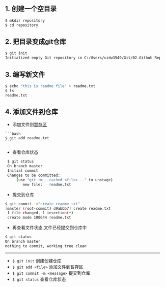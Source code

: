 
## 1. 创建一个空目录
```bash
$ mkdir repository
$ cd repository
```
## 2. 把目录变成git仓库
```bash
$ git init
Initialized empty Git repository in C:/Users/uidw3549/Git/02.Github Repository/repository/.git/
```
## 3. 编写新文件
```bash
$ echo "this is readme file" > readme.txt
$ ls
readme.txt
```
## 4. 添加文件到仓库
   - 添加文件到[暂存区](/staging)
    
    ```bash
	$ git add readme.txt 
    ```
    
   - 查看仓库状态
   ```bash
	$ git status
	On branch master
	Initial commit
	Changes to be committed:
		(use "git rm --cached <file>..." to unstage)
		   new file:   readme.txt
   ```
   - 提交到仓库
   ```bash
   $ git commit -m"create readme.txt"
   [master (root-commit) d9abbb7] create readme.txt
    1 file changed, 1 insertion(+)
    create mode 100644 readme.txt
   ```
   - 再查看文件状态,文件已经提交到仓库中
   ```bash
   $ git status
On branch master
nothing to commit, working tree clean
   ```

***
* ``` $ git init ``` 创建创建仓库
*  ``` $ git add <file> ``` 添加文件到暂存区
*  ``` $ git commit -m <message> ``` 提交到仓库
*  ``` $ git status ``` 查看仓库状态
